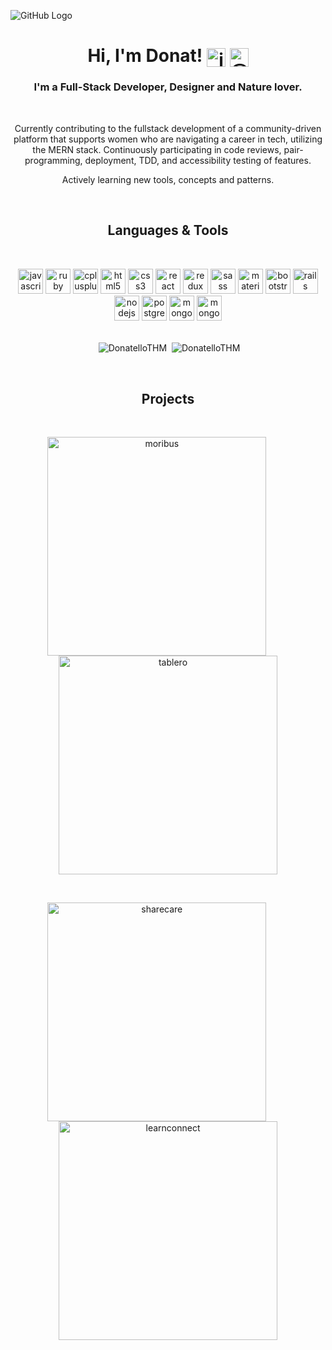 ![GitHub Logo](https://i.ibb.co/BZgXG5h/donatlogo.png)
<h1 align=center>Hi, I'm Donat! <span><a href=https://www.linkedin.com/in/donat-pllana-a1b541145 target="blank"><img
                align="center" src=https://devicon.dev/devicon.git/icons/linkedin/linkedin-original.svg
                alt="jacksonchen171" height="30" width="30" /></a>
        <a href=https://medium.com/@donatpllana target="blank"><img align="center"
                src=https://cdn.jsdelivr.net/npm/simple-icons@3.0.1/icons/medium.svg alt="@donatpllana" height="30"
                width="30" /></a></span></h1>
<h3 align=center>I'm a Full-Stack Developer, Designer and Nature lover. </h3><br>

<p align=center>Currently contributing to the fullstack development of a community-driven platform that supports
    women who are navigating a career in tech, utilizing the MERN stack. Continuously participating in code reviews,
    pair-programming, deployment, TDD, and accessibility testing of features.</p>
<p align=center>Actively learning new tools, concepts and patterns.</p>
<br>
<h2 align=center>Languages & Tools</h2>
<br>
<p align=center>
    <img src="https://devicons.github.io/devicon/devicon.git/icons/javascript/javascript-original.svg" alt="javascript"
        width="40" height="40" />
    <img src="https://devicons.github.io/devicon/devicon.git/icons/ruby/ruby-original-wordmark.svg" alt="ruby"
        width="40" height="40" />
    <img src="https://devicons.github.io/devicon/devicon.git/icons/cplusplus/cplusplus-original.svg" alt="cplusplus"
        width="40" height="40" />
    <img src="https://devicons.github.io/devicon/devicon.git/icons/html5/html5-original-wordmark.svg" alt="html5"
        width="40" height="40" />
    <img src="https://devicons.github.io/devicon/devicon.git/icons/css3/css3-original-wordmark.svg" alt="css3"
        width="40" height="40" />
    <img src="https://devicons.github.io/devicon/devicon.git/icons/react/react-original-wordmark.svg" alt="react"
        width="40" height="40" />
    <img src="https://devicons.github.io/devicon/devicon.git/icons/redux/redux-original.svg" alt="redux" width="40"
        height="40" />
    <img src="https://devicons.github.io/devicon/devicon.git/icons/sass/sass-original.svg" alt="sass" width="40"
        height="40" />
    <img src="https://devicons.github.io/devicon/devicon.git/icons/materialui/materialui-original.svg" alt="materialui"
        width="40" height="40" />
    <img src="https://devicons.github.io/devicon/devicon.git/icons/bootstrap/bootstrap-plain.svg" alt="bootstrap"
        width="40" height="40" />
    <img src="https://devicons.github.io/devicon/devicon.git/icons/rails/rails-original-wordmark.svg" alt="rails"
        width="40" height="40" />
    <img src='https://devicon.dev/devicon.git/icons/nodejs/nodejs-original.svg' alt='nodejs' width='40' height='40' />
    <img src="https://devicons.github.io/devicon/devicon.git/icons/postgresql/postgresql-original-wordmark.svg"
        alt="postgresql" width="40" height="40" />
    <img src='https://devicon.dev/devicon.git/icons/mongodb/mongodb-original.svg' alt='mongodb' width='40'
        height='40' />
    <img src='https://devicon.dev/devicon.git/icons/jenkins/jenkins-original.svg' alt='mongodb' width='40'
        height='40' />
    <br>
    <br>
</p>
<p align=center><span align="center">&nbsp;<img align="center"
            src="https://github-readme-stats.vercel.app/api?username=DonatelloTHM&show_icons=true&icon_color=686d76&title_color=212121&hide_border=true"
            alt="DonatelloTHM" /></span>
    <span align="center">&nbsp;<img align="center"
            src="https://github-readme-stats.vercel.app/api/top-langs/?username=DonatelloTHM&langs_count=3&title_color=212121&hide_border=true"
            alt="DonatelloTHM" /></span></p>
<br>
<h2 align="center">Projects</h2>
<br>
<p align="center">
    <span><a href=https://github.com/DonatelloTHM/Moribus-frontend target="blank"><img align="center"
                src=https://i.ibb.co/MkMzLFD/moribusfrontend.png alt="moribus" width="350" /></a></span>
    &nbsp;&nbsp;&nbsp;&nbsp;&nbsp;&nbsp;&nbsp;&nbsp;<span><a href=https://github.com/DonatelloTHM/tablero target="blank"><img align="center"
                src=https://i.ibb.co/ctw5CYF/Screen-Shot-2020-12-12-at-7-59-12-PM.png alt="tablero"
                width="350" /></a></span></p>
<br>
<p align="center">
    <span><a href=https://github.com/vuonga1103/sharecare target="blank"><img align="center"
                src=https://i.ibb.co/j3znnY0/Screen-Shot-2020-09-27-at-12-04-54-PM.png alt="sharecare" width="350" /></a></span>
    &nbsp;&nbsp;&nbsp;&nbsp;&nbsp;&nbsp;&nbsp;&nbsp;<span><a href=https://github.com/DonatelloTHM/LearnConnect target="blank"><img align="center"
                src=https://i.ibb.co/F7hfbj2/Screen-Shot-2020-12-12-at-2-57-56-PM.png alt="learnconnect"
                width="350" /></a></span></p>
<br>
